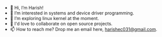 - 👋 Hi, I’m Harish!
- 👀 I’m interested in systems and device driver programming.
- 🌱 I’m exploring linux kernel at the moment.
- 💞️ I'd love to collaborate on open source projects.
- 📫 How to reach me? Drop me an email here, harishec031@gmail.com.

<!---
harish-kumar-97/harish-kumar-97 is a ✨ special ✨ repository because its `README.md` (this file) appears on your GitHub profile.
You can click the Preview link to take a look at your changes.
--->
